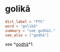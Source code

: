 # golikā

``` toml
dict_label = "PTS"
word = "golikā"
summary = "see godhā1."
see_also = ["godhā"]
```

see *[godhā](godhā.md)*1.


